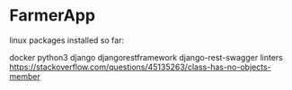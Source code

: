 # FarmerApp
linux packages installed so far:

docker
python3
django
djangorestframework
django-rest-swagger
linters https://stackoverflow.com/questions/45135263/class-has-no-objects-member